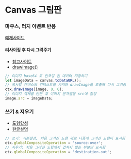 # Canvas 그림판

### 마우스, 터치 이벤트 반응
[예제사이트](http://seonn.dothome.co.kr/canvas-paint/)

#### 리사이징 후 다시 그려주기 
- [참고사이트](https://ohgyun.com/320)
- [drawImage()](https://developer.mozilla.org/en-US/docs/Web/API/CanvasRenderingContext2D/drawImage)

````javascript
// 이미지 base64 로 인코딩 된 데이터 저장하기
let imageData = canvas.toDataURL();
// 복사할 캔버스의 컨텍스트를 가져와 drawImage를 호출해 다시 그려줌
ctx.drawImage(image, 0, 0);
// 이미지 객체를 만든 후 이미지 문자열을 src에 할당
image.src = imageData;
````

### 쓰기 & 지우기
- [도형합성](https://developer.mozilla.org/en-US/docs/Web/API/CanvasRenderingContext2D/globalCompositeOperation)
- [한글설명](https://m.blog.naver.com/PostView.naver?isHttpsRedirect=true&blogId=javaking75&logNo=140170321918)

````javascript
// 쓰기: 기본설정, 처음 그려진 도형 위로 나중에 그려진 도형이 표시됨
ctx.globalCompositeOperation = 'source-over';
// 지우기: 처음 그려진 도형에서 겹치지 않는 부분만 표시됨
ctx.globalCompositeOperation = 'destination-out';
````